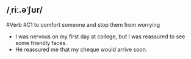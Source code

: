 ## /ˌriː.əˈʃʊr/  
#Verb
#C1
to comfort someone and stop them from worrying

- I was nervous on my first day at college, but I was reassured to see some friendly faces.
- He reassured me that my cheque would arrive soon.